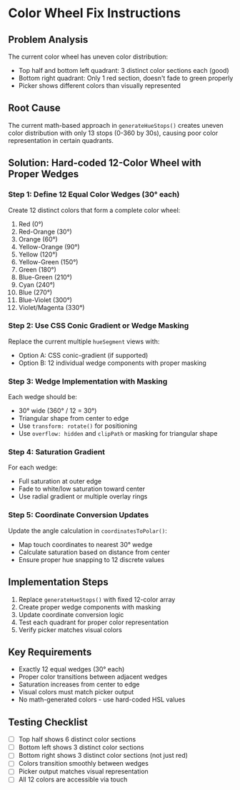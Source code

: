 # Color Wheel Fix Instructions

## Problem Analysis
The current color wheel has uneven color distribution:
- Top half and bottom left quadrant: 3 distinct color sections each (good)
- Bottom right quadrant: Only 1 red section, doesn't fade to green properly
- Picker shows different colors than visually represented

## Root Cause
The current math-based approach in `generateHueStops()` creates uneven color distribution with only 13 stops (0-360 by 30s), causing poor color representation in certain quadrants.

## Solution: Hard-coded 12-Color Wheel with Proper Wedges

### Step 1: Define 12 Equal Color Wedges (30° each)
Create 12 distinct colors that form a complete color wheel:
1. Red (0°)
2. Red-Orange (30°)  
3. Orange (60°)
4. Yellow-Orange (90°)
5. Yellow (120°)
6. Yellow-Green (150°)
7. Green (180°)
8. Blue-Green (210°)
9. Cyan (240°)
10. Blue (270°)
11. Blue-Violet (300°)
12. Violet/Magenta (330°)

### Step 2: Use CSS Conic Gradient or Wedge Masking
Replace the current multiple `hueSegment` views with:
- Option A: CSS conic-gradient (if supported)
- Option B: 12 individual wedge components with proper masking

### Step 3: Wedge Implementation with Masking
Each wedge should be:
- 30° wide (360° / 12 = 30°)
- Triangular shape from center to edge
- Use `transform: rotate()` for positioning
- Use `overflow: hidden` and `clipPath` or masking for triangular shape

### Step 4: Saturation Gradient
For each wedge:
- Full saturation at outer edge
- Fade to white/low saturation toward center
- Use radial gradient or multiple overlay rings

### Step 5: Coordinate Conversion Updates
Update the angle calculation in `coordinatesToPolar()`:
- Map touch coordinates to nearest 30° wedge
- Calculate saturation based on distance from center
- Ensure proper hue snapping to 12 discrete values

## Implementation Steps

1. Replace `generateHueStops()` with fixed 12-color array
2. Create proper wedge components with masking
3. Update coordinate conversion logic
4. Test each quadrant for proper color representation
5. Verify picker matches visual colors

## Key Requirements
- Exactly 12 equal wedges (30° each)
- Proper color transitions between adjacent wedges
- Saturation increases from center to edge
- Visual colors must match picker output
- No math-generated colors - use hard-coded HSL values

## Testing Checklist
- [ ] Top half shows 6 distinct color sections
- [ ] Bottom left shows 3 distinct color sections  
- [ ] Bottom right shows 3 distinct color sections (not just red)
- [ ] Colors transition smoothly between wedges
- [ ] Picker output matches visual representation
- [ ] All 12 colors are accessible via touch
